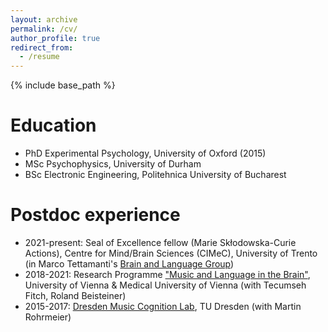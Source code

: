 ```yaml
---
layout: archive
permalink: /cv/
author_profile: true
redirect_from:
  - /resume
---
```


{% include base_path %}

Education
======
* PhD Experimental Psychology, University of Oxford (2015)
* MSc Psychophysics, University of Durham
* BSc Electronic Engineering, Politehnica University of Bucharest

Postdoc experience
======
* 2021-present: Seal of Excellence fellow (Marie Skłodowska-Curie Actions), Centre for Mind/Brain Sciences (CIMeC), University of Trento (in Marco Tettamanti's [Brain and Language Group](https://www.cimec.unitn.it/en/744/brain-and-language-group))
* 2018-2021: Research Programme ["Music and Language in the Brain"](https://clusterprojekte.meduniwien.ac.at/sprach-und-musikressourcen-des-gehirns/), University of Vienna & Medical University of Vienna (with Tecumseh Fitch, Roland Beisteiner)
* 2015-2017: [Dresden Music Cognition Lab](https://www.facebook.com/DresdenMusicCognitionLab), TU Dresden (with Martin Rohrmeier)
